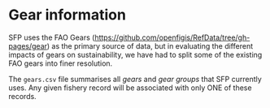 # Gear information

SFP uses the FAO Gears (https://github.com/openfigis/RefData/tree/gh-pages/gear) as the primary source of data, but in evaluating the different impacts of gears on sustainability, we have had to split some of the existing FAO gears into finer resolution. 

The `gears.csv` file summarises all *gears* and *gear groups* that SFP currently uses. Any given fishery record will be associated with only ONE of these records.